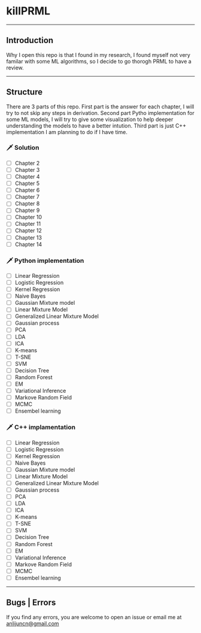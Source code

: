 # killPRML
---------------------------
## Introduction
Why I open this repo is that I found in my research, I found myself not very familar with some ML algorithms, so I decide to go thorogh PRML to have a review. 

---------------------------
## Structure
There are 3 parts of this repo. First part is the answer for each chapter, I will try to not skip any steps in derivation. Second part Pytho implementation for some ML models, I will try to give some visualization to help deeper understanding the models to have a better intution. Third part is just C++ implementation I am planning to do if I have time. 
### &#128481; Solution


- [ ] Chapter 2
- [ ] Chapter 3
- [ ] Chapter 4
- [ ] Chapter 5
- [ ] Chapter 6
- [ ] Chapter 7
- [ ] Chapter 8
- [ ] Chapter 9
- [ ] Chapter 10
- [ ] Chapter 11
- [ ] Chapter 12
- [ ] Chapter 13
- [ ] Chapter 14

### &#128481; Python implementation

- [ ] Linear Regression
- [ ] Logistic Regression
- [ ] Kernel Regression
- [ ] Naive Bayes
- [ ] Gaussian Mixture model
- [ ] Linear Mixture Model
- [ ] Generalized Linear Mixture Model
- [ ] Gaussian process
- [ ] PCA
- [ ] LDA
- [ ] ICA
- [ ] K-means
- [ ] T-SNE
- [ ] SVM
- [ ] Decision Tree
- [ ] Random Forest
- [ ] EM
- [ ] Variational Inference
- [ ] Markove Random Field
- [ ] MCMC
- [ ] Ensembel learning

### &#128481; C++ implamentation
- [ ] Linear Regression
- [ ] Logistic Regression
- [ ] Kernel Regression
- [ ] Naive Bayes
- [ ] Gaussian Mixture model
- [ ] Linear Mixture Model
- [ ] Generalized Linear Mixture Model
- [ ] Gaussian process
- [ ] PCA
- [ ] LDA
- [ ] ICA
- [ ] K-means
- [ ] T-SNE
- [ ] SVM
- [ ] Decision Tree
- [ ] Random Forest
- [ ] EM
- [ ] Variational Inference
- [ ] Markove Random Field
- [ ] MCMC
- [ ] Ensembel learning
---------------------------
## Bugs | Errors
If you find any errors, you are welcome to open an issue or email me at anlijuncn@gmail.com
